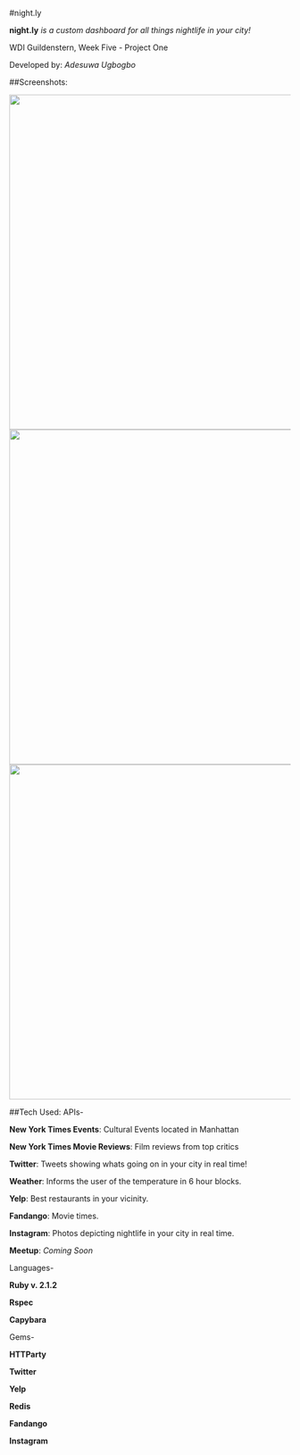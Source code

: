 #night.ly

**night.ly** *is a custom dashboard for all things nightlife in your city!*

WDI Guildenstern, Week Five - Project One

Developed by: *Adesuwa Ugbogbo*

##Screenshots:

<img width= 600px src="http://i57.tinypic.com/e6dt3s.png">
<img width= 600px src="http://i57.tinypic.com/1z2fuc9.png">
<img width= 600px src="http://i60.tinypic.com/14w9m3n.png">


##Tech Used:
APIs-

**New York Times Events**: Cultural Events located in Manhattan

**New York Times Movie Reviews**: Film reviews from top critics

**Twitter**: Tweets showing whats going on in your city in real time!

**Weather**: Informs the user of the temperature in 6 hour blocks.

**Yelp**: Best restaurants in your vicinity.

**Fandango**: Movie times.

**Instagram**: Photos depicting nightlife in your city in real time.

**Meetup**: *Coming Soon*

Languages-

**Ruby v. 2.1.2**

**Rspec**

**Capybara**

Gems-

**HTTParty**

**Twitter**

**Yelp**

**Redis**

**Fandango**

**Instagram**
